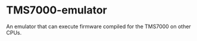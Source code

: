 TMS7000-emulator
================

An emulator that can execute firmware compiled for the TMS7000 on other CPUs.
